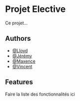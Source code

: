 # Projet Elective

Ce projet...


## Authors

- [@Lloyd](https://github.com/RiZDiND3)
- [@Jérémy](https://github.com/sasoriii)
- [@Maxence](https://github.com/Maxence24)
- [@Vincent](https://github.com/Jackalco)


## Features

Faire la liste des fonctionnalités ici

<!--

**Here are some ideas to get you started:**

🙋‍♀️ A short introduction - what is your organization all about?
🌈 Contribution guidelines - how can the community get involved?
👩‍💻 Useful resources - where can the community find your docs? Is there anything else the community should know?
🍿 Fun facts - what does your team eat for breakfast?
🧙 Remember, you can do mighty things with the power of [Markdown](https://docs.github.com/github/writing-on-github/getting-started-with-writing-and-formatting-on-github/basic-writing-and-formatting-syntax)
-->
